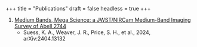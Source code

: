 +++
title = "Publications"
draft = false
headless = true
+++

1. [Medium Bands, Mega Science: a JWST/NIRCam Medium-Band Imaging Survey of Abell 2744](https://ui.adsabs.harvard.edu/abs/2024arXiv240413132S/abstract)
    - Suess, K. A., Weaver, J. R., Price, S. H., et al., 
        2024, arXiv:2404.13132

<!-- 1. [The UNCOVER Survey: Initial Release of Ultradeep JWST/NIRSpec PRISM spectra for ~700 galaxies from z~0.3-13 in the Abell 2744 Lensing Field]()
    - Price, S. H., XXXX, XXXX, et al., 
        2024, arXiv: -->